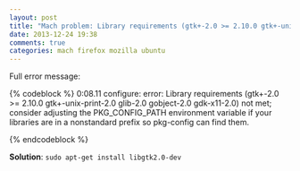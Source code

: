 ```yaml
---
layout: post
title: "Mach problem: Library requirements (gtk+-2.0 >= 2.10.0 gtk+-unix-print-2.0 glib-2.0 gobject-2.0 gdk-x11-2.0) not met"
date: 2013-12-24 19:38
comments: true
categories: mach firefox mozilla ubuntu 
---
```


Full error message:

{% codeblock %}
 0:08.11 configure: error: Library requirements (gtk+-2.0 >= 2.10.0 gtk+-unix-print-2.0 glib-2.0 gobject-2.0 gdk-x11-2.0) not met; consider adjusting the PKG_CONFIG_PATH environment variable if your libraries are in a nonstandard prefix so pkg-config can find them.

{% endcodeblock %}

**Solution**:  ``sudo apt-get install libgtk2.0-dev``
